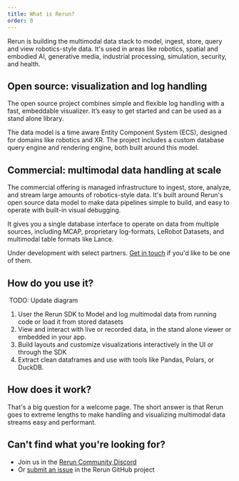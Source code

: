 ```yaml
---
title: What is Rerun?
order: 0
---
```


Rerun is building the multimodal data stack to model, ingest, store, query and view robotics-style data.
It's used in areas like robotics, spatial and embodied AI, generative media, industrial processing, simulation, security, and health.

## Open source: visualization and log handling
The open source project combines simple and flexible log handling with a fast, embeddable visualizer.
It’s easy to get started and can be used as a stand alone library.

The data model is a time aware Entity Component System (ECS), designed for domains like robotics and XR.
The project includes a custom database query engine and rendering engine, both built around this model.

## Commercial: multimodal data handling at scale
The commercial offering is managed infrastructure to ingest, store, analyze, and stream large amounts of robotics-style data.
It's built around Rerun's open source data model to make data pipelines simple to build, and easy to operate with built-in visual debugging.

It gives you a single database interface to operate on data from multiple sources, including MCAP, proprietary log-formats, LeRobot Datasets,
and multimodal table formats like Lance.

Under development with select partners. [Get in touch](https://5li7zhj98k8.typeform.com/to/a5XDpBkZ) if you'd like to be one of them.


## How do you use it?

<picture>
  <img src="https://static.rerun.io/how_to_use/fd75fa302617cd0afefc9ba6e5e1e13055fced04/full.png" alt="">
  <source media="(max-width: 480px)" srcset="https://static.rerun.io/how_to_use/fd75fa302617cd0afefc9ba6e5e1e13055fced04/480w.png">
  <source media="(max-width: 768px)" srcset="https://static.rerun.io/how_to_use/fd75fa302617cd0afefc9ba6e5e1e13055fced04/768w.png">
  <source media="(max-width: 1024px)" srcset="https://static.rerun.io/how_to_use/fd75fa302617cd0afefc9ba6e5e1e13055fced04/1024w.png">
  <source media="(max-width: 1200px)" srcset="https://static.rerun.io/how_to_use/fd75fa302617cd0afefc9ba6e5e1e13055fced04/1200w.png">
</picture>
TODO: Update diagram

1. User the Rerun SDK to Model and log multimodal data from running code or load it from stored datasets
2. View and interact with live or recorded data, in the stand alone viewer or embedded in your app.
3. Build layouts and customize visualizations interactively in the UI or through the SDK
4. Extract clean dataframes and use with tools like Pandas, Polars, or DuckDB.

## How does it work?
That's a big question for a welcome page. The short answer is that
Rerun goes to extreme lengths to make handling and visualizing
multimodal data streams easy and performant.

## Can't find what you're looking for?

- Join us in the [Rerun Community Discord](https://discord.gg/xwcxHUjD35)
- Or [submit an issue](https://github.com/rerun-io/rerun/issues) in the Rerun GitHub project


